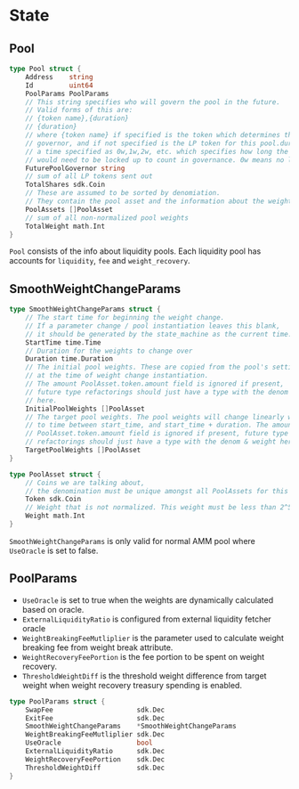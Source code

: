 <!--
order: 4
-->

# State

## Pool

```go
type Pool struct {
	Address    string
	Id         uint64
	PoolParams PoolParams
	// This string specifies who will govern the pool in the future.
	// Valid forms of this are:
	// {token name},{duration}
	// {duration}
	// where {token name} if specified is the token which determines the
	// governor, and if not specified is the LP token for this pool.duration is
	// a time specified as 0w,1w,2w, etc. which specifies how long the token
	// would need to be locked up to count in governance. 0w means no lockup.
	FuturePoolGovernor string
	// sum of all LP tokens sent out
	TotalShares sdk.Coin
	// These are assumed to be sorted by denomiation.
	// They contain the pool asset and the information about the weight
	PoolAssets []PoolAsset
	// sum of all non-normalized pool weights
	TotalWeight math.Int
}
```

`Pool` consists of the info about liquidity pools.
Each liquidity pool has accounts for `liquidity`, `fee` and `weight_recovery`.

## SmoothWeightChangeParams

```go
type SmoothWeightChangeParams struct {
	// The start time for beginning the weight change.
	// If a parameter change / pool instantiation leaves this blank,
	// it should be generated by the state_machine as the current time.
	StartTime time.Time
	// Duration for the weights to change over
	Duration time.Duration
	// The initial pool weights. These are copied from the pool's settings
	// at the time of weight change instantiation.
	// The amount PoolAsset.token.amount field is ignored if present,
	// future type refactorings should just have a type with the denom & weight
	// here.
	InitialPoolWeights []PoolAsset
	// The target pool weights. The pool weights will change linearly with respect
	// to time between start_time, and start_time + duration. The amount
	// PoolAsset.token.amount field is ignored if present, future type
	// refactorings should just have a type with the denom & weight here.
	TargetPoolWeights []PoolAsset
}

type PoolAsset struct {
	// Coins we are talking about,
	// the denomination must be unique amongst all PoolAssets for this pool.
	Token sdk.Coin
	// Weight that is not normalized. This weight must be less than 2^50
	Weight math.Int
}
```

`SmoothWeightChangeParams` is only valid for normal AMM pool where `UseOracle` is set to false.

## PoolParams

- `UseOracle` is set to true when the weights are dynamically calculated based on oracle.
- `ExternalLiquidityRatio` is configured from external liquidity fetcher oracle
- `WeightBreakingFeeMutliplier` is the parameter used to calculate weight breaking fee from weight break attribute.
- `WeightRecoveryFeePortion` is the fee portion to be spent on weight recovery.
- `ThresholdWeightDiff` is the threshold weight difference from target weight when weight recovery treasury spending is enabled.

```go
type PoolParams struct {
	SwapFee                     sdk.Dec
	ExitFee                     sdk.Dec
	SmoothWeightChangeParams    *SmoothWeightChangeParams
	WeightBreakingFeeMutliplier sdk.Dec
    UseOracle                   bool
    ExternalLiquidityRatio      sdk.Dec
    WeightRecoveryFeePortion    sdk.Dec
    ThresholdWeightDiff         sdk.Dec
}
```
